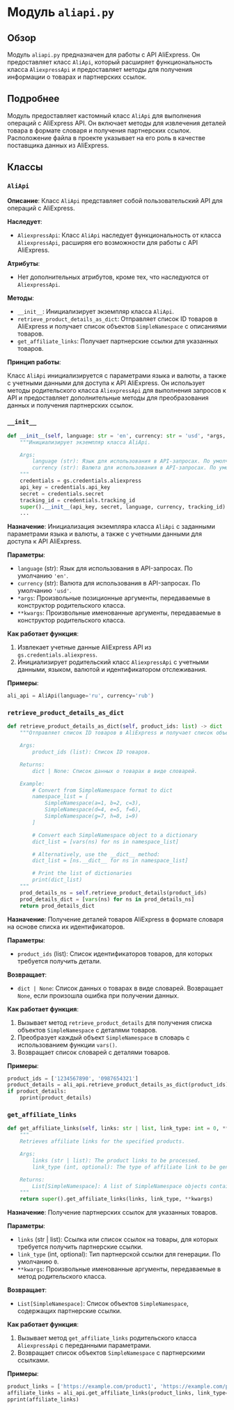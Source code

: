 # Модуль `aliapi.py`

## Обзор

Модуль `aliapi.py` предназначен для работы с API AliExpress. Он предоставляет класс `AliApi`, который расширяет функциональность класса `AliexpressApi` и предоставляет методы для получения информации о товарах и партнерских ссылок.

## Подробнее

Модуль предоставляет кастомный класс `AliApi` для выполнения операций с AliExpress API. Он включает методы для извлечения деталей товара в формате словаря и получения партнерских ссылок. Расположение файла в проекте указывает на его роль в качестве поставщика данных из AliExpress.

## Классы

### `AliApi`

**Описание**:
Класс `AliApi` представляет собой пользовательский API для операций с AliExpress.

**Наследует**:

*   `AliexpressApi`: Класс `AliApi` наследует функциональность от класса `AliexpressApi`, расширяя его возможности для работы с API AliExpress.

**Атрибуты**:

*   Нет дополнительных атрибутов, кроме тех, что наследуются от `AliexpressApi`.

**Методы**:

*   `__init__`: Инициализирует экземпляр класса `AliApi`.
*   `retrieve_product_details_as_dict`: Отправляет список ID товаров в AliExpress и получает список объектов `SimpleNamespace` с описаниями товаров.
*   `get_affiliate_links`: Получает партнерские ссылки для указанных товаров.

**Принцип работы**:

Класс `AliApi` инициализируется с параметрами языка и валюты, а также с учетными данными для доступа к API AliExpress. Он использует методы родительского класса `AliexpressApi` для выполнения запросов к API и предоставляет дополнительные методы для преобразования данных и получения партнерских ссылок.

### `__init__`

```python
def __init__(self, language: str = 'en', currency: str = 'usd', *args, **kwargs):
    """Инициализирует экземпляр класса AliApi.

    Args:
        language (str): Язык для использования в API-запросах. По умолчанию 'en'.
        currency (str): Валюта для использования в API-запросах. По умолчанию 'usd'.
    """
    credentials = gs.credentials.aliexpress
    api_key = credentials.api_key
    secret = credentials.secret
    tracking_id = credentials.tracking_id
    super().__init__(api_key, secret, language, currency, tracking_id)
    ...
```

**Назначение**:
Инициализация экземпляра класса `AliApi` с заданными параметрами языка и валюты, а также с учетными данными для доступа к API AliExpress.

**Параметры**:

*   `language` (str): Язык для использования в API-запросах. По умолчанию `'en'`.
*   `currency` (str): Валюта для использования в API-запросах. По умолчанию `'usd'`.
*   `*args`: Произвольные позиционные аргументы, передаваемые в конструктор родительского класса.
*   `**kwargs`: Произвольные именованные аргументы, передаваемые в конструктор родительского класса.

**Как работает функция**:

1.  Извлекает учетные данные AliExpress API из `gs.credentials.aliexpress`.
2.  Инициализирует родительский класс `AliexpressApi` с учетными данными, языком, валютой и идентификатором отслеживания.

**Примеры**:

```python
ali_api = AliApi(language='ru', currency='rub')
```

### `retrieve_product_details_as_dict`

```python
def retrieve_product_details_as_dict(self, product_ids: list) -> dict | dict | None:
    """Отправляет список ID товаров в AliExpress и получает список объектов SimpleNamespace с описаниями товаров.

    Args:
        product_ids (list): Список ID товаров.

    Returns:
        dict | None: Список данных о товарах в виде словарей.

    Example:
        # Convert from SimpleNamespace format to dict
        namespace_list = [
            SimpleNamespace(a=1, b=2, c=3),
            SimpleNamespace(d=4, e=5, f=6),
            SimpleNamespace(g=7, h=8, i=9)
        ]

        # Convert each SimpleNamespace object to a dictionary
        dict_list = [vars(ns) for ns in namespace_list]

        # Alternatively, use the __dict__ method:
        dict_list = [ns.__dict__ for ns in namespace_list]

        # Print the list of dictionaries
        print(dict_list)
    """
    prod_details_ns = self.retrieve_product_details(product_ids)
    prod_details_dict = [vars(ns) for ns in prod_details_ns]
    return prod_details_dict
```

**Назначение**:
Получение деталей товаров AliExpress в формате словаря на основе списка их идентификаторов.

**Параметры**:

*   `product_ids` (list): Список идентификаторов товаров, для которых требуется получить детали.

**Возвращает**:

*   `dict | None`: Список данных о товарах в виде словарей. Возвращает `None`, если произошла ошибка при получении данных.

**Как работает функция**:

1.  Вызывает метод `retrieve_product_details` для получения списка объектов `SimpleNamespace` с деталями товаров.
2.  Преобразует каждый объект `SimpleNamespace` в словарь с использованием функции `vars()`.
3.  Возвращает список словарей с деталями товаров.

**Примеры**:

```python
product_ids = ['1234567890', '0987654321']
product_details = ali_api.retrieve_product_details_as_dict(product_ids)
if product_details:
    pprint(product_details)
```

### `get_affiliate_links`

```python
def get_affiliate_links(self, links: str | list, link_type: int = 0, **kwargs) -> List[SimpleNamespace]:
    """
    Retrieves affiliate links for the specified products.

    Args:
        links (str | list): The product links to be processed.
        link_type (int, optional): The type of affiliate link to be generated. Defaults to 0.

    Returns:
        List[SimpleNamespace]: A list of SimpleNamespace objects containing affiliate links.
    """
    return super().get_affiliate_links(links, link_type, **kwargs)
```

**Назначение**:
Получение партнерских ссылок для указанных товаров.

**Параметры**:

*   `links` (str | list): Ссылка или список ссылок на товары, для которых требуется получить партнерские ссылки.
*   `link_type` (int, optional): Тип партнерской ссылки для генерации. По умолчанию `0`.
*   `**kwargs`: Произвольные именованные аргументы, передаваемые в метод родительского класса.

**Возвращает**:

*   `List[SimpleNamespace]`: Список объектов `SimpleNamespace`, содержащих партнерские ссылки.

**Как работает функция**:

1.  Вызывает метод `get_affiliate_links` родительского класса `AliexpressApi` с переданными параметрами.
2.  Возвращает список объектов `SimpleNamespace` с партнерскими ссылками.

**Примеры**:

```python
product_links = ['https://example.com/product1', 'https://example.com/product2']
affiliate_links = ali_api.get_affiliate_links(product_links, link_type=1)
pprint(affiliate_links)